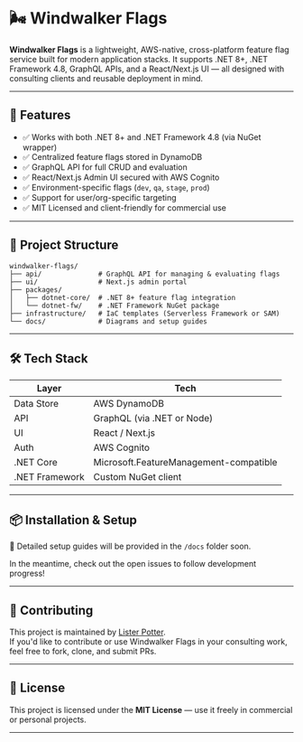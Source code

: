 # 🌬️ Windwalker Flags

**Windwalker Flags** is a lightweight, AWS-native, cross-platform feature flag service built for modern application stacks. It supports .NET 8+, .NET Framework 4.8, GraphQL APIs, and a React/Next.js UI — all designed with consulting clients and reusable deployment in mind.

---

## 🚀 Features

- ✅ Works with both .NET 8+ and .NET Framework 4.8 (via NuGet wrapper)
- ✅ Centralized feature flags stored in DynamoDB
- ✅ GraphQL API for full CRUD and evaluation
- ✅ React/Next.js Admin UI secured with AWS Cognito
- ✅ Environment-specific flags (`dev`, `qa`, `stage`, `prod`)
- ✅ Support for user/org-specific targeting
- ✅ MIT Licensed and client-friendly for commercial use

---

## 🧱 Project Structure

```text
windwalker-flags/
├── api/              # GraphQL API for managing & evaluating flags
├── ui/               # Next.js admin portal
├── packages/
│   ├── dotnet-core/  # .NET 8+ feature flag integration
│   └── dotnet-fw/    # .NET Framework NuGet package
├── infrastructure/   # IaC templates (Serverless Framework or SAM)
└── docs/             # Diagrams and setup guides
```

---

## 🛠 Tech Stack

| Layer        | Tech                     |
|--------------|--------------------------|
| Data Store   | AWS DynamoDB             |
| API          | GraphQL (via .NET or Node) |
| UI           | React / Next.js          |
| Auth         | AWS Cognito              |
| .NET Core    | Microsoft.FeatureManagement-compatible |
| .NET Framework | Custom NuGet client     |

---

## 📦 Installation & Setup

🧪 Detailed setup guides will be provided in the `/docs` folder soon.

In the meantime, check out the open issues to follow development progress!

---

## 🤝 Contributing

This project is maintained by [Lister Potter](https://github.com/lister-potter).  
If you'd like to contribute or use Windwalker Flags in your consulting work, feel free to fork, clone, and submit PRs.

---

## 📄 License

This project is licensed under the **MIT License** — use it freely in commercial or personal projects.

---
